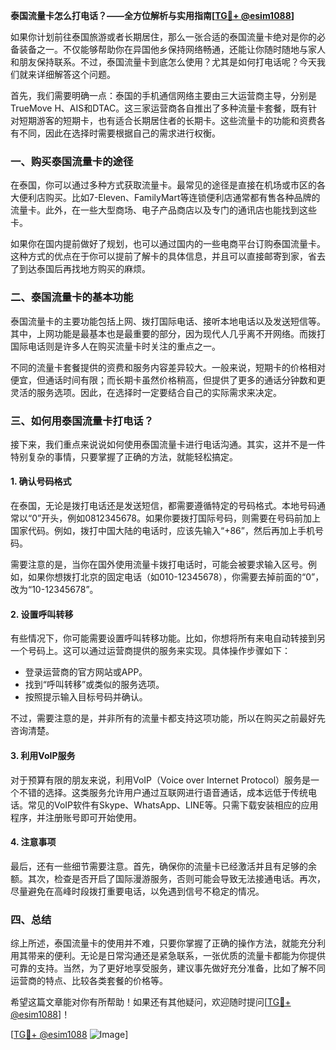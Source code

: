 **泰国流量卡怎么打电话？——全方位解析与实用指南[[TG💪+ @esim1088](https://t.me/s/esim1088)]**

如果你计划前往泰国旅游或者长期居住，那么一张合适的泰国流量卡绝对是你的必备装备之一。不仅能够帮助你在异国他乡保持网络畅通，还能让你随时随地与家人和朋友保持联系。不过，泰国流量卡到底怎么使用？尤其是如何打电话呢？今天我们就来详细解答这个问题。

首先，我们需要明确一点：泰国的手机通信网络主要由三大运营商主导，分别是TrueMove H、AIS和DTAC。这三家运营商各自推出了多种流量卡套餐，既有针对短期游客的短期卡，也有适合长期居住者的长期卡。这些流量卡的功能和资费各有不同，因此在选择时需要根据自己的需求进行权衡。

### 一、购买泰国流量卡的途径

在泰国，你可以通过多种方式获取流量卡。最常见的途径是直接在机场或市区的各大便利店购买。比如7-Eleven、FamilyMart等连锁便利店通常都有售各种品牌的流量卡。此外，在一些大型商场、电子产品商店以及专门的通讯店也能找到这些卡。

如果你在国内提前做好了规划，也可以通过国内的一些电商平台订购泰国流量卡。这种方式的优点在于你可以提前了解卡的具体信息，并且可以直接邮寄到家，省去了到达泰国后再找地方购买的麻烦。

### 二、泰国流量卡的基本功能

泰国流量卡的主要功能包括上网、拨打国际电话、接听本地电话以及发送短信等。其中，上网功能是最基本也是最重要的部分，因为现代人几乎离不开网络。而拨打国际电话则是许多人在购买流量卡时关注的重点之一。

不同的流量卡套餐提供的资费和服务内容差异较大。一般来说，短期卡的价格相对便宜，但通话时间有限；而长期卡虽然价格稍高，但提供了更多的通话分钟数和更灵活的服务选项。因此，在选择时一定要结合自己的实际需求来决定。

### 三、如何用泰国流量卡打电话？

接下来，我们重点来说说如何使用泰国流量卡进行电话沟通。其实，这并不是一件特别复杂的事情，只要掌握了正确的方法，就能轻松搞定。

#### 1. 确认号码格式

在泰国，无论是拨打电话还是发送短信，都需要遵循特定的号码格式。本地号码通常以“0”开头，例如0812345678。如果你要拨打国际号码，则需要在号码前加上国家代码。例如，拨打中国大陆的电话时，应该先输入“+86”，然后再加上手机号码。

需要注意的是，当你在国外使用流量卡拨打电话时，可能会被要求输入区号。例如，如果你想拨打北京的固定电话（如010-12345678），你需要去掉前面的“0”，改为“10-12345678”。

#### 2. 设置呼叫转移

有些情况下，你可能需要设置呼叫转移功能。比如，你想将所有来电自动转接到另一个号码上。这可以通过运营商提供的服务来实现。具体操作步骤如下：

- 登录运营商的官方网站或APP。
- 找到“呼叫转移”或类似的服务选项。
- 按照提示输入目标号码并确认。

不过，需要注意的是，并非所有的流量卡都支持这项功能，所以在购买之前最好先咨询清楚。

#### 3. 利用VoIP服务

对于预算有限的朋友来说，利用VoIP（Voice over Internet Protocol）服务是一个不错的选择。这类服务允许用户通过互联网进行语音通话，成本远低于传统电话。常见的VoIP软件有Skype、WhatsApp、LINE等。只需下载安装相应的应用程序，并注册账号即可开始使用。

#### 4. 注意事项

最后，还有一些细节需要注意。首先，确保你的流量卡已经激活并且有足够的余额。其次，检查是否开启了国际漫游服务，否则可能会导致无法接通电话。再次，尽量避免在高峰时段拨打重要电话，以免遇到信号不稳定的情况。

### 四、总结

综上所述，泰国流量卡的使用并不难，只要你掌握了正确的操作方法，就能充分利用其带来的便利。无论是日常沟通还是紧急联系，一张优质的流量卡都能为你提供可靠的支持。当然，为了更好地享受服务，建议事先做好充分准备，比如了解不同运营商的特点、比较各类套餐的价格等。

希望这篇文章能对你有所帮助！如果还有其他疑问，欢迎随时提问[[TG💪+ @esim1088](https://t.me/s/esim1088)]！

[[TG💪+ @esim1088](https://t.me/s/esim1088) ![Image](https://i.postimg.cc/4NQfJmqS/Snipaste-2025-05-13-00-14-12.png)]